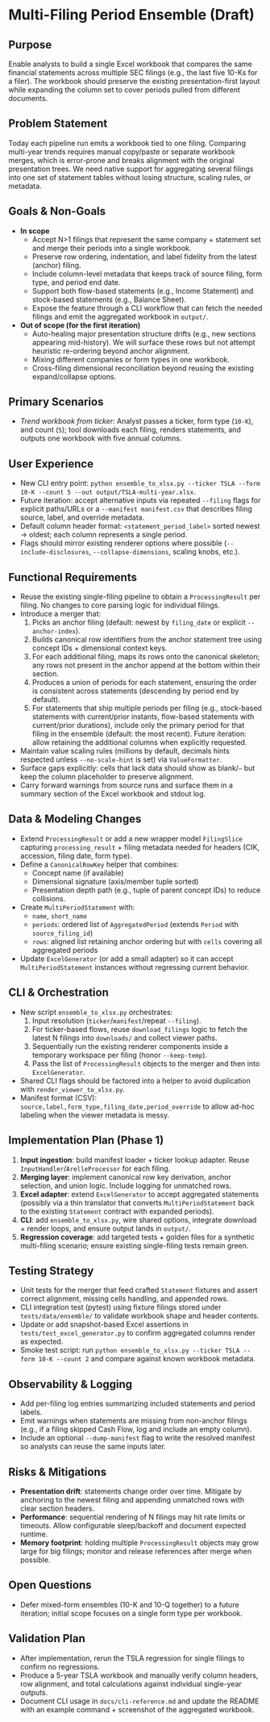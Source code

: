 # Multi-Filing Period Ensemble (Draft)

## Purpose
Enable analysts to build a single Excel workbook that compares the same financial statements across multiple SEC filings (e.g., the last five 10-Ks for a filer). The workbook should preserve the existing presentation-first layout while expanding the column set to cover periods pulled from different documents.

## Problem Statement
Today each pipeline run emits a workbook tied to one filing. Comparing multi-year trends requires manual copy/paste or separate workbook merges, which is error-prone and breaks alignment with the original presentation trees. We need native support for aggregating several filings into one set of statement tables without losing structure, scaling rules, or metadata.

## Goals & Non-Goals
- **In scope**
  - Accept N>1 filings that represent the same company + statement set and merge their periods into a single workbook.
  - Preserve row ordering, indentation, and label fidelity from the latest (anchor) filing.
  - Include column-level metadata that keeps track of source filing, form type, and period end date.
  - Support both flow-based statements (e.g., Income Statement) and stock-based statements (e.g., Balance Sheet).
  - Expose the feature through a CLI workflow that can fetch the needed filings and emit the aggregated workbook in `output/`.
- **Out of scope (for the first iteration)**
  - Auto-healing major presentation structure drifts (e.g., new sections appearing mid-history). We will surface these rows but not attempt heuristic re-ordering beyond anchor alignment.
  - Mixing different companies or form types in one workbook.
  - Cross-filing dimensional reconciliation beyond reusing the existing expand/collapse options.

## Primary Scenarios
- *Trend workbook from ticker*: Analyst passes a ticker, form type (`10-K`), and count (`5`); tool downloads each filing, renders statements, and outputs one workbook with five annual columns.

## User Experience
- New CLI entry point: `python ensemble_to_xlsx.py --ticker TSLA --form 10-K --count 5 --out output/TSLA-multi-year.xlsx`.
- Future iteration: accept alternative inputs via repeated `--filing` flags for explicit paths/URLs or a `--manifest manifest.csv` that describes filing source, label, and override metadata.
- Default column header format: `<statement_period_label>` sorted newest → oldest; each column represents a single period.
- Flags should mirror existing renderer options where possible (`--include-disclosures`, `--collapse-dimensions`, scaling knobs, etc.).

## Functional Requirements
- Reuse the existing single-filing pipeline to obtain a `ProcessingResult` per filing. No changes to core parsing logic for individual filings.
- Introduce a merger that:
  1. Picks an anchor filing (default: newest by `filing_date` or explicit `--anchor-index`).
  2. Builds canonical row identifiers from the anchor statement tree using concept IDs + dimensional context keys.
  3. For each additional filing, maps its rows onto the canonical skeleton; any rows not present in the anchor append at the bottom within their section.
  4. Produces a union of periods for each statement, ensuring the order is consistent across statements (descending by period end by default).
  5. For statements that ship multiple periods per filing (e.g., stock-based statements with current/prior instants, flow-based statements with current/prior durations), include only the primary period for that filing in the ensemble (default: the most recent). Future iteration: allow retaining the additional columns when explicitly requested.
- Maintain value scaling rules (millions by default, decimals hints respected unless `--no-scale-hint` is set) via `ValueFormatter`.
- Surface gaps explicitly: cells that lack data should show as blank/`—` but keep the column placeholder to preserve alignment.
- Carry forward warnings from source runs and surface them in a summary section of the Excel workbook and stdout log.

## Data & Modeling Changes
- Extend `ProcessingResult` or add a new wrapper model `FilingSlice` capturing `processing_result` + filing metadata needed for headers (CIK, accession, filing date, form type).
- Define a `CanonicalRowKey` helper that combines:
  - Concept name (if available)
  - Dimensional signature (axis/member tuple sorted)
  - Presentation depth path (e.g., tuple of parent concept IDs) to reduce collisions.
- Create `MultiPeriodStatement` with:
  - `name`, `short_name`
  - `periods`: ordered list of `AggregatedPeriod` (extends `Period` with `source_filing_id`)
  - `rows`: aligned list retaining anchor ordering but with `cells` covering all aggregated periods
- Update `ExcelGenerator` (or add a small adapter) so it can accept `MultiPeriodStatement` instances without regressing current behavior.

## CLI & Orchestration
- New script `ensemble_to_xlsx.py` orchestrates:
  1. Input resolution (`ticker`/`manifest`/repeat `--filing`).
  2. For ticker-based flows, reuse `download_filings` logic to fetch the latest N filings into `downloads/` and collect viewer paths.
  3. Sequentially run the existing renderer components inside a temporary workspace per filing (honor `--keep-temp`).
  4. Pass the list of `ProcessingResult` objects to the merger and then into `ExcelGenerator`.
- Shared CLI flags should be factored into a helper to avoid duplication with `render_viewer_to_xlsx.py`.
- Manifest format (CSV): `source,label,form_type,filing_date,period_override` to allow ad-hoc labeling when the viewer metadata is messy.

## Implementation Plan (Phase 1)
1. **Input ingestion**: build manifest loader + ticker lookup adapter. Reuse `InputHandler`/`ArelleProcessor` for each filing.
2. **Merging layer**: implement canonical row key derivation, anchor selection, and union logic. Include logging for unmatched rows.
3. **Excel adapter**: extend `ExcelGenerator` to accept aggregated statements (possibly via a thin translator that converts `MultiPeriodStatement` back to the existing `Statement` contract with expanded periods).
4. **CLI**: add `ensemble_to_xlsx.py`, wire shared options, integrate download + render loops, and ensure output lands in `output/`.
5. **Regression coverage**: add targeted tests + golden files for a synthetic multi-filing scenario; ensure existing single-filing tests remain green.

## Testing Strategy
- Unit tests for the merger that feed crafted `Statement` fixtures and assert correct alignment, missing cells handling, and appended rows.
- CLI integration test (pytest) using fixture filings stored under `tests/data/ensemble/` to validate workbook shape and header contents.
- Update or add snapshot-based Excel assertions in `tests/test_excel_generator.py` to confirm aggregated columns render as expected.
- Smoke test script: run `python ensemble_to_xlsx.py --ticker TSLA --form 10-K --count 2` and compare against known workbook metadata.

## Observability & Logging
- Add per-filing log entries summarizing included statements and period labels.
- Emit warnings when statements are missing from non-anchor filings (e.g., if a filing skipped Cash Flow, log and include an empty column).
- Include an optional `--dump-manifest` flag to write the resolved manifest so analysts can reuse the same inputs later.

## Risks & Mitigations
- **Presentation drift**: statements change order over time. Mitigate by anchoring to the newest filing and appending unmatched rows with clear section headers.
- **Performance**: sequential rendering of N filings may hit rate limits or timeouts. Allow configurable sleep/backoff and document expected runtime.
- **Memory footprint**: holding multiple `ProcessingResult` objects may grow large for big filings; monitor and release references after merge when possible.

## Open Questions
- Defer mixed-form ensembles (10-K and 10-Q together) to a future iteration; initial scope focuses on a single form type per workbook.

## Validation Plan
- After implementation, rerun the TSLA regression for single filings to confirm no regressions.
- Produce a 5-year TSLA workbook and manually verify column headers, row alignment, and total calculations against individual single-year outputs.
- Document CLI usage in `docs/cli-reference.md` and update the README with an example command + screenshot of the aggregated workbook.

